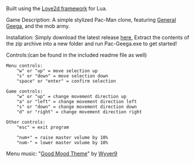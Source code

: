
Built using the [Love2d framework](http://love2d.org/) for Lua.

Game Description:
A simple stylized Pac-Man clone, featuring [General Geega](https://twitter.com/GeneralGEEGA), and the mob army.

Installation:
Simply download the latest release [here](https://github.com/ZeroIV/Pac-Geega/releases/),
Extract the contents of the zip archive into a new folder and run Pac-Geega.exe to get started! 

Controls:(can be found in the included readme file as well)

    Menu controls:
        "w" or "up" = move selection up
        "s" or "down" = move selection down
        "space" or "enter" = confirm selection

    Game controls:
        "w" or "up" = change movement direction up
        "a" or "left" = change movement direction left
        "s" or "down" = change movement direction down
        "d" or "right" = change movement direction right

    Other controls:
        "esc" = exit program

        "num+" = raise master volume by 10%
        "num-" = lower master volume by 10%

Menu music: "[Good Mood Theme](https://www.newgrounds.com/audio/listen/740866)" by [Wyver9](https://wyver9.newgrounds.com/audio)
